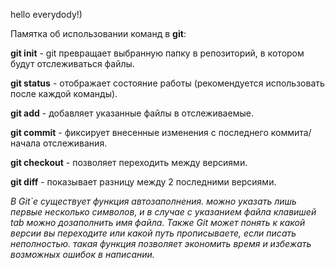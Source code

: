 hello everydody!)

Памятка об использовании команд в **git**:

**git init** - git превращает выбранную папку в репозиторий, в котором будут отслеживаться файлы.

**git status** - отображает состояние работы (рекомендуется использовать после каждой команды).

**git add** - добавляет указанные файлы в отслеживаемые.

**git commit** - фиксирует внесенные изменения с последнего коммита/начала отслеживания.

**git checkout** - позволяет переходить между версиями.

**git diff** - показывает разницу между 2 последними версиями.

*В Git`е существует функция автозаполнения. можно указать лишь первые несколько символов, и в случае с указанием файла клавишей tab можно дозаполнить имя файла. Также Git может понять к какой версии вы переходите или какой путь прописываете, если писать неполностью. такая функция позволяет экономить время и избежать возможных ошибок в написании.* 


